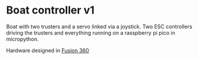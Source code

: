 # Boat controller v1

Boat with two trusters and a servo linked via a joystick. Two ESC controllers driving the trusters and everything running on a rasspberry pi pico in micropython.

Hardware designed in [Fusion 360](https://gmail362014.autodesk360.com/g/projects/20220607531689401/data/dXJuOmFkc2sud2lwcHJvZDpmcy5mb2xkZXI6Y28uRkVOcG5FTk5Rc0s0LTh4UGM5VVRHdw)
